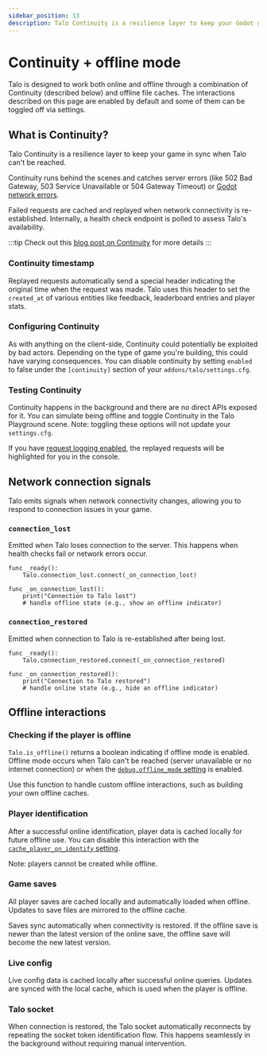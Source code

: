 ```yaml
---
sidebar_position: 13
description: Talo Continuity is a resilience layer to keep your Godot game in sync if Talo can't be reached and when players are offline.
---
```


# Continuity + offline mode

Talo is designed to work both online and offline through a combination of Continuity (described below) and offline file caches. The interactions described on this page are enabled by default and some of them can be toggled off via settings.

## What is Continuity?

Talo Continuity is a resilience layer to keep your game in sync when Talo can't be reached.

Continuity runs behind the scenes and catches server errors (like 502 Bad Gateway, 503 Service Unavailable or 504 Gateway Timeout) or [Godot network errors](https://docs.godotengine.org/en/stable/classes/class_httprequest.html#enum-httprequest-result).

Failed requests are cached and replayed when network connectivity is re-established. Internally, a health check endpoint is polled to assess Talo's availability.

:::tip
Check out this [blog post on Continuity](https://trytalo.com/blog/continuity-announcement?utm_source=docs&utm_medium=tip) for more details
:::

### Continuity timestamp

Replayed requests automatically send a special header indicating the original time when the request was made. Talo uses this header to set the `created_at` of various entities like feedback, leaderboard entries and player stats.

### Configuring Continuity

As with anything on the client-side, Continuity could potentially be exploited by bad actors. Depending on the type of game you're building, this could have varying consequences. You can disable continuity by setting `enabled` to false under the `[continuity]` section of your `addons/talo/settings.cfg`.

### Testing Continuity

Continuity happens in the background and there are no direct APIs exposed for it. You can simulate being offline and toggle Continuity in the Talo Playground scene.
Note: toggling these options will not update your `settings.cfg`.

If you have [request logging enabled](settings-reference#loggingrequests), the replayed requests will be highlighted for you in the console.

## Network connection signals

Talo emits signals when network connectivity changes, allowing you to respond to connection issues in your game.

### `connection_lost`

Emitted when Talo loses connection to the server. This happens when health checks fail or network errors occur.

```gdscript
func _ready():
	Talo.connection_lost.connect(_on_connection_lost)

func _on_connection_lost():
	print("Connection to Talo lost")
	# handle offline state (e.g., show an offline indicator)
```

### `connection_restored`

Emitted when connection to Talo is re-established after being lost.

```gdscript
func _ready():
	Talo.connection_restored.connect(_on_connection_restored)

func _on_connection_restored():
	print("Connection to Talo restored")
	# handle online state (e.g., hide an offline indicator)
```

## Offline interactions

### Checking if the player is offline

`Talo.is_offline()` returns a boolean indicating if offline mode is enabled. Offline mode occurs when Talo can't be reached (server unavailable or no internet connection) or when the [`debug.offline_mode` setting](settings-reference#debugoffline_mode) is enabled.

Use this function to handle custom offline interactions, such as building your own offline caches.

### Player identification

After a successful online identification, player data is cached locally for future offline use. You can disable this interaction with the [`cache_player_on_identify` setting](settings-reference#cache_player_on_identify).

Note: players cannot be created while offline.

### Game saves

All player saves are cached locally and automatically loaded when offline. Updates to save files are mirrored to the offline cache.

Saves sync automatically when connectivity is restored. If the offline save is newer than the latest version of the online save, the offline save will become the new latest version.

### Live config

Live config data is cached locally after successful online queries. Updates are synced with the local cache, which is used when the player is offline.

### Talo socket

When connection is restored, the Talo socket automatically reconnects by repeating the socket token identification flow. This happens seamlessly in the background without requiring manual intervention.
